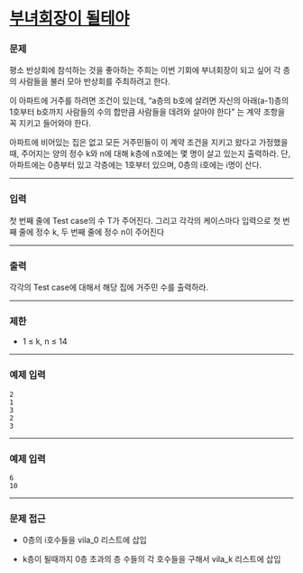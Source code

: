 # [부녀회장이 될테야](https://www.acmicpc.net/problem/2775)



### 문제

평소 반상회에 참석하는 것을 좋아하는 주희는 이번 기회에 부녀회장이 되고 싶어 각 층의 사람들을 불러 모아 반상회를 주최하려고 한다.

이 아파트에 거주를 하려면 조건이 있는데, “a층의 b호에 살려면 자신의 아래(a-1)층의 1호부터 b호까지 사람들의 수의 합만큼 사람들을 데려와 살아야 한다” 는 계약 조항을 꼭 지키고 들어와야 한다.

아파트에 비어있는 집은 없고 모든 거주민들이 이 계약 조건을 지키고 왔다고 가정했을 때, 주어지는 양의 정수 k와 n에 대해 k층에 n호에는 몇 명이 살고 있는지 출력하라. 단, 아파트에는 0층부터 있고 각층에는 1호부터 있으며, 0층의 i호에는 i명이 산다.

---

### 입력

첫 번째 줄에 Test case의 수 T가 주어진다. 그리고 각각의 케이스마다 입력으로 첫 번째 줄에 정수 k, 두 번째 줄에 정수 n이 주어진다

---

### 출력

각각의 Test case에 대해서 해당 집에 거주민 수를 출력하라.

---

### 제한

 - 1 ≤ k, n ≤ 14

---

### 예제 입력

    2
    1
    3
    2
    3

---

### 예제 입력

    6
    10

---

### 문제 접근

  - 0층의 i호수들을 vila_0 리스트에 삽입
    
  - k층이 될때까지 0층 초과의 층 수들의 각 호수들을 구해서 vila_k 리스트에 삽입